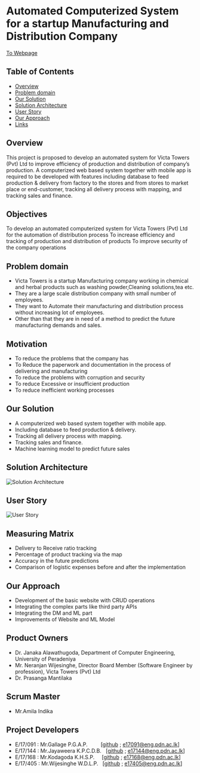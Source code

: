 # Automated Computerized System for a startup Manufacturing and Distribution Company

[To Webpage](https://cepdnaclk.github.io/e17-co328-Automated_Computerised_System/)

## Table of Contents
- [Overview](#overview)
- [Problem domain](#problem-domain)
- [Our Solution](#our-solution)
- [Solution Architecture](#solution-architecture)
- [User Story](#user-story)
- [Our Approach](#our-approach)
- [Links](#product-owners)

## Overview

This project is proposed to develop an automated system for Victa Towers (Pvt) Ltd to improve
efficiency of production and distribution of company’s production. A computerized web based system
together with mobile app is required to be developed with features including database to feed
production & delivery from factory to the stores and from stores to market place or end-customer,
tracking all delivery process with mapping, and tracking sales and finance.

## Objectives

 To develop an automated computerized system for Victa Towers (Pvt) Ltd for the automation of
distribution process
 To increase efficiency and tracking of production and distribution of products
 To improve security of the company operations
 
## Problem domain 

- Victa Towers is a startup Manufacturing company working in chemical and herbal products such as washing powder,Cleaning solutions,tea etc.
- They are a large scale distribution company with  small number of employees.
- They want to Automate their manufacturing and distribution process without increasing lot of employees.  
- Other than that they are in need of a method to predict the future manufacturing demands and sales.  

## Motivation 
 
- To reduce the problems that the company has 
- To Reduce the paperwork and documentation in the process of delivering and manufacturing
- To reduce the problems with corruption and security 
- To reduce Excessive or insufficient production
- To reduce inefficient working processes

## Our Solution 

- A computerized web based system together with mobile app.
- Including database to feed production & delivery.  
- Tracking all delivery process with mapping.
- Tracking sales and finance.
- Machine learning model to predict future sales

## Solution Architecture 

![Solution Architecture](https://github.com/cepdnaclk/e17-co328-Automated_Computerised_System/blob/main/docs/images/solution_architecture.png)

## User Story

![User Story](https://github.com/cepdnaclk/e17-co328-Automated_Computerised_System/blob/main/docs/images/user_story.png)

## Measuring Matrix 

- Delivery to Receive ratio tracking
- Percentage of product tracking via the map 
- Accuracy in the future predictions
- Comparison of logistic expenses before and after the implementation    

## Our Approach 

- Development of the basic website with CRUD operations 
- Integrating the complex parts like third party APIs 
- Integrating the DM and ML part
- Improvements of Website and ML Model   


## Product Owners 

- Dr. Janaka Alawathugoda, Department of Computer Engineering, University of Peradeniya
- Mr. Neranjan Wijesinghe, Director Board Member (Software Engineer by profession), Victa Towers (Pvt) Ltd
- Dr. Prasanga Mantilaka

## Scrum Master

- Mr.Amila Indika
 
## Project Developers 

- E/17/091 : Mr.Gallage P.G.A.P. &nbsp; &nbsp; &nbsp; &nbsp; \[[github](https://github.com/AdithyaGallage) ; [e17091@eng.pdn.ac.lk](mailto:e17091@eng.pdn.ac.lk)\]
- E/17/144 : Mr.Jayaweera K.P.C.D.B. &nbsp; \[[github](https://github.com/Dadoright) ; [e17144@eng.pdn.ac.lk](mailto:e17144@eng.pdn.ac.lk)\]
- E/17/168 : Mr.Kodagoda K.H.S.P. &nbsp; &nbsp; \[[github](https://github.com/Sandun666) ; [e17168@eng.pdn.ac.lk](mailto:e17168@eng.pdn.ac.lk)\]
- E/17/405 : Mr.Wijesinghe W.D.L.P. &nbsp; \[[github](https://github.com/Wijesinghe0141) ; [e17405@eng.pdn.ac.lk](mailto:e17405@eng.pdn.ac.lk)\]
